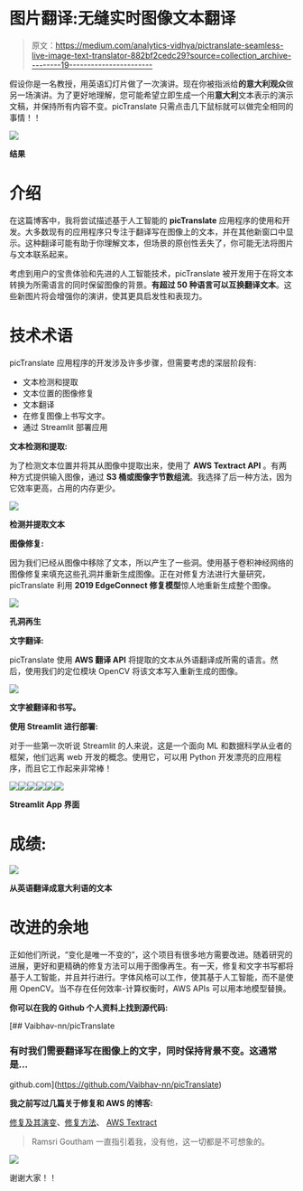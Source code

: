 # 图片翻译:无缝实时图像文本翻译

> 原文：<https://medium.com/analytics-vidhya/pictranslate-seamless-live-image-text-translator-882bf2cedc29?source=collection_archive---------19----------------------->

假设你是一名教授，用英语幻灯片做了一次演讲。现在你被指派给**的意大利观众**做另一场演讲。为了更好地理解，您可能希望立即生成一个用**意大利**文本表示的演示文稿，并保持所有内容不变。picTranslate 只需点击几下鼠标就可以做完全相同的事情！！

![](img/adeda2c38640496461a0898f6bd4c234.png)

**结果**

# 介绍

在这篇博客中，我将尝试描述基于人工智能的 **picTranslate** 应用程序的使用和开发。大多数现有的应用程序只专注于翻译写在图像上的文本，并在其他新窗口中显示。这种翻译可能有助于你理解文本，但场景的原创性丢失了，你可能无法将图片与文本联系起来。

考虑到用户的宝贵体验和先进的人工智能技术，picTranslate 被开发用于在将文本转换为所需语言的同时保留图像的背景。**有超过 50 种语言可以互换翻译文本**。这些新图片将会增强你的演讲，使其更具启发性和表现力。

# 技术术语

picTranslate 应用程序的开发涉及许多步骤，但需要考虑的深层阶段有:

*   文本检测和提取
*   文本位置的图像修复
*   文本翻译
*   在修复图像上书写文字。
*   通过 Streamlit 部署应用

**文本检测和提取:**

为了检测文本位置并将其从图像中提取出来，使用了 **AWS Textract API** 。有两种方式提供输入图像，通过 **S3 桶或图像字节数组流**。我选择了后一种方法，因为它效率更高，占用的内存更少。

![](img/ba7a49ae5318f5cf50fa9fa05e21931c.png)

**检测并提取文本**

**图像修复:**

因为我们已经从图像中移除了文本，所以产生了一些洞。使用基于卷积神经网络的图像修复来填充这些孔洞并重新生成图像。正在对修复方法进行大量研究，picTranslate 利用 **2019 EdgeConnect 修复模型**惊人地重新生成整个图像。

![](img/b847ee72b2ccec3fd344c1d29d35ae43.png)

**孔洞再生**

**文字翻译:**

picTranslate 使用 **AWS 翻译 API** 将提取的文本从外语翻译成所需的语言。然后，使用我们的定位模块 OpenCV 将该文本写入重新生成的图像。

![](img/5e1bc298b56b4b6b3b95f8f64099ed66.png)

**文字被翻译和书写。**

**使用 Streamlit 进行部署:**

对于一些第一次听说 Streamlit 的人来说，这是一个面向 ML 和数据科学从业者的框架，他们远离 web 开发的概念。使用它，可以用 Python 开发漂亮的应用程序，而且它工作起来非常棒！

![](img/c1c55d607fb0e8b8099f349e0ed901d8.png)![](img/b8322c2037931c03f830afad32bad42c.png)![](img/c0acdd0fe29bd4090e1d6cf1972ce13e.png)![](img/dc7ed6dc0d4d9510f9556e645e8f9922.png)![](img/aa1da655214f2034cc164367a77fb666.png)![](img/929378f37762b8d07281925f460bb052.png)

**Streamlit App 界面**

# **成绩:**

![](img/70f378b792924fb05c791e3fc368b8be.png)

**从英语翻译成意大利语的文本**

# 改进的余地

正如他们所说，“变化是唯一不变的”，这个项目有很多地方需要改进。随着研究的进展，更好和更精确的修复方法可以用于图像再生。有一天，修复和文字书写都将基于人工智能，并且并行进行。字体风格可以工作，使其基于人工智能，而不是使用 OpenCV。当不存在任何效率-计算权衡时，AWS APIs 可以用本地模型替换。

**你可以在我的 Github 个人资料上找到源代码:**

[](https://github.com/Vaibhav-nn/picTranslate) [## Vaibhav-nn/picTranslate

### 有时我们需要翻译写在图像上的文字，同时保持背景不变。这通常是…

github.com](https://github.com/Vaibhav-nn/picTranslate) 

**我之前写过几篇关于修复和 AWS 的博客:**

[修复及其演变](/analytics-vidhya/image-inpainting-and-its-evolution-a-brief-discussion-ae1d42431308)、[修复方法](/datadriveninvestor/inpainting-of-irregular-holes-using-partial-convolution-paper-summary-e836cd2c44ae?source=---------1------------------)、 [AWS Textract](/datadriveninvestor/deploying-amazon-textract-via-image-bytes-311510434d7a)

> Ramsri Goutham 一直指引着我，没有他，这一切都是不可想象的。

![](img/04e2476afc8f6e9c5efb4a9a27525c93.png)

谢谢大家！！